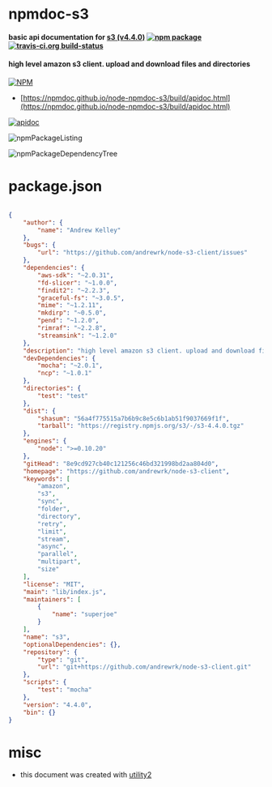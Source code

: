 # npmdoc-s3

#### basic api documentation for  [s3 (v4.4.0)](https://github.com/andrewrk/node-s3-client)  [![npm package](https://img.shields.io/npm/v/npmdoc-s3.svg?style=flat-square)](https://www.npmjs.org/package/npmdoc-s3) [![travis-ci.org build-status](https://api.travis-ci.org/npmdoc/node-npmdoc-s3.svg)](https://travis-ci.org/npmdoc/node-npmdoc-s3)

#### high level amazon s3 client. upload and download files and directories

[![NPM](https://nodei.co/npm/s3.png?downloads=true&downloadRank=true&stars=true)](https://www.npmjs.com/package/s3)

- [https://npmdoc.github.io/node-npmdoc-s3/build/apidoc.html](https://npmdoc.github.io/node-npmdoc-s3/build/apidoc.html)

[![apidoc](https://npmdoc.github.io/node-npmdoc-s3/build/screenCapture.buildCi.browser.%252Ftmp%252Fbuild%252Fapidoc.html.png)](https://npmdoc.github.io/node-npmdoc-s3/build/apidoc.html)

![npmPackageListing](https://npmdoc.github.io/node-npmdoc-s3/build/screenCapture.npmPackageListing.svg)

![npmPackageDependencyTree](https://npmdoc.github.io/node-npmdoc-s3/build/screenCapture.npmPackageDependencyTree.svg)



# package.json

```json

{
    "author": {
        "name": "Andrew Kelley"
    },
    "bugs": {
        "url": "https://github.com/andrewrk/node-s3-client/issues"
    },
    "dependencies": {
        "aws-sdk": "~2.0.31",
        "fd-slicer": "~1.0.0",
        "findit2": "~2.2.3",
        "graceful-fs": "~3.0.5",
        "mime": "~1.2.11",
        "mkdirp": "~0.5.0",
        "pend": "~1.2.0",
        "rimraf": "~2.2.8",
        "streamsink": "~1.2.0"
    },
    "description": "high level amazon s3 client. upload and download files and directories",
    "devDependencies": {
        "mocha": "~2.0.1",
        "ncp": "~1.0.1"
    },
    "directories": {
        "test": "test"
    },
    "dist": {
        "shasum": "56a4f775515a7b6b9c8e5c6b1ab51f9037669f1f",
        "tarball": "https://registry.npmjs.org/s3/-/s3-4.4.0.tgz"
    },
    "engines": {
        "node": ">=0.10.20"
    },
    "gitHead": "8e9cd927cb40c121256c46bd321998bd2aa804d0",
    "homepage": "https://github.com/andrewrk/node-s3-client",
    "keywords": [
        "amazon",
        "s3",
        "sync",
        "folder",
        "directory",
        "retry",
        "limit",
        "stream",
        "async",
        "parallel",
        "multipart",
        "size"
    ],
    "license": "MIT",
    "main": "lib/index.js",
    "maintainers": [
        {
            "name": "superjoe"
        }
    ],
    "name": "s3",
    "optionalDependencies": {},
    "repository": {
        "type": "git",
        "url": "git+https://github.com/andrewrk/node-s3-client.git"
    },
    "scripts": {
        "test": "mocha"
    },
    "version": "4.4.0",
    "bin": {}
}
```



# misc
- this document was created with [utility2](https://github.com/kaizhu256/node-utility2)
